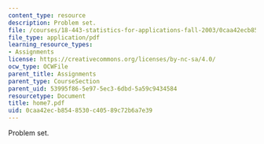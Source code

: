```yaml
---
content_type: resource
description: Problem set.
file: /courses/18-443-statistics-for-applications-fall-2003/0caa42ecb8548530c40589c72b6a7e39_home7.pdf
file_type: application/pdf
learning_resource_types:
- Assignments
license: https://creativecommons.org/licenses/by-nc-sa/4.0/
ocw_type: OCWFile
parent_title: Assignments
parent_type: CourseSection
parent_uid: 53995f86-5e97-5ec3-6dbd-5a59c9434584
resourcetype: Document
title: home7.pdf
uid: 0caa42ec-b854-8530-c405-89c72b6a7e39
---
```

Problem set.